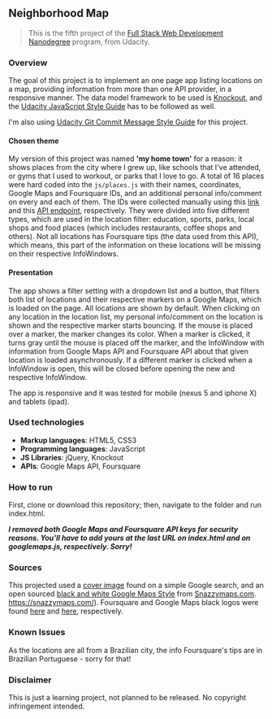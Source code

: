 ## Neighborhood Map

> This is the fifth project of the [Full Stack Web Development Nanodegree](https://in.udacity.com/course/full-stack-web-developer-nanodegree--nd004/) program, from Udacity.



### Overview

The goal of this project is to implement an one page app listing locations on a map, providing information from more than one API provider, in a responsive manner. The data model framework to be used is [Knockout](https://knockoutjs.com/index.html), and the [Udacity JavaScript Style Guide](https://udacity.github.io/frontend-nanodegree-styleguide/javascript.html) has to be followed as well.

I'm also using [Udacity Git Commit Message Style Guide](https://udacity.github.io/git-styleguide/) for this project.



#### Chosen theme

My version of this project was named **'my home town'** for a reason: it shows places from the city where I grew up, like schools that I've attended, or gyms that I used to workout, or parks that I love to go. A total of 16 places were hard coded into the `js/places.js` with their names, coordinates, Google Maps and Foursquare IDs, and an additional personal info/comment on every and each of them. The IDs were collected manually using this [link](https://developers.google.com/maps/documentation/javascript/examples/places-placeid-finder) and this [API endpoint](https://developer.foursquare.com/docs/api/venues/search), respectively. They were divided into five different types, which are used in the location filter: education, sports, parks, local shops and food places (which includes restaurants, coffee shops and others). Not all locations has Foursquare tips (the data used from this API), which means, this part of the information on these locations will be missing on their respective InfoWindows.



#### Presentation

The app shows a filter setting with a dropdown list and a button, that filters both list of locations and their respective markers on a Google Maps, which is loaded on the page. All locations are shown by default. When clicking on any location in the location list, my personal info/comment on the location is shown and the respective marker starts bouncing. If the mouse is placed over a marker, the marker changes its color. When a marker is clicked, it turns gray until the mouse is placed off the marker, and the InfoWindow with information from Google Maps API and Foursquare API about that given location is loaded asynchronously. If a different marker is clicked when a InfoWindow is open, this will be closed before opening the new and respective InfoWindow. 

The app is responsive and it was tested for mobile (nexus 5 and iphone X) and tablets (ipad).



### Used technologies

- **Markup languages**: HTML5, CSS3 
- **Programming languages**: JavaScript
- **JS Libraries**: jQuery, Knockout
- **APIs**: Google Maps API, Foursquare



### How to run

First, clone or download this repository; then, navigate to the folder and run index.html. 

**_I removed both Google Maps and Foursquare API keys for security reasons. You'll have to add yours at the last URL on index.html and on googlemaps.js, respectively. Sorry!_**



### Sources

This projected used a [cover image](https://i.pinimg.com/originals/6d/4b/5e/6d4b5edf80117fbf73d4dab7be8ab7f9.jpg) found on a simple Google search, and an open sourced [black and white Google Maps Style](https://snazzymaps.com/style/79/black-and-white) from [Snazzymaps.com](https://snazzymaps.com). https://snazzymaps.com/). Foursquare and Google Maps black logos were found [here](https://tchol.org/images/foursquare-png-13.png) and [here](https://image.flaticon.com/icons/png/512/104/104106.png), respectively. 



### Known Issues

As the locations are all from a Brazilian city, the info Foursquare's tips are in Brazilian Portuguese - sorry for that!



### Disclaimer

This is just a learning project, not planned to be released. No copyright infringement intended.
